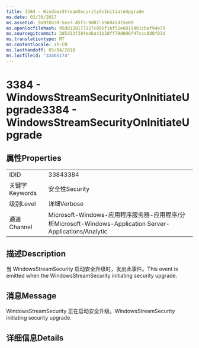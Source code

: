 ```yaml
---
title: 3384 - WindowsStreamSecurityOnInitiateUpgrade
ms.date: 03/30/2017
ms.assetid: 9a9f6b38-5ee7-45f3-9d87-556045d15e09
ms.openlocfilehash: 95d8128177127c091f1bf51e6015491cbaf94e79
ms.sourcegitcommit: 3d5d33f384eeba41b2dff79d096f47ccc8d8f03d
ms.translationtype: MT
ms.contentlocale: zh-CN
ms.lasthandoff: 05/04/2018
ms.locfileid: "33465174"
---
```

# <a name="3384---windowsstreamsecurityoninitiateupgrade"></a><span data-ttu-id="213b5-102">3384 - WindowsStreamSecurityOnInitiateUpgrade</span><span class="sxs-lookup"><span data-stu-id="213b5-102">3384 - WindowsStreamSecurityOnInitiateUpgrade</span></span>
## <a name="properties"></a><span data-ttu-id="213b5-103">属性</span><span class="sxs-lookup"><span data-stu-id="213b5-103">Properties</span></span>  
  
|||  
|-|-|  
|<span data-ttu-id="213b5-104">ID</span><span class="sxs-lookup"><span data-stu-id="213b5-104">ID</span></span>|<span data-ttu-id="213b5-105">3384</span><span class="sxs-lookup"><span data-stu-id="213b5-105">3384</span></span>|  
|<span data-ttu-id="213b5-106">关键字</span><span class="sxs-lookup"><span data-stu-id="213b5-106">Keywords</span></span>|<span data-ttu-id="213b5-107">安全性</span><span class="sxs-lookup"><span data-stu-id="213b5-107">Security</span></span>|  
|<span data-ttu-id="213b5-108">级别</span><span class="sxs-lookup"><span data-stu-id="213b5-108">Level</span></span>|<span data-ttu-id="213b5-109">详细</span><span class="sxs-lookup"><span data-stu-id="213b5-109">Verbose</span></span>|  
|<span data-ttu-id="213b5-110">通道</span><span class="sxs-lookup"><span data-stu-id="213b5-110">Channel</span></span>|<span data-ttu-id="213b5-111">Microsoft-Windows-应用程序服务器-应用程序/分析</span><span class="sxs-lookup"><span data-stu-id="213b5-111">Microsoft-Windows-Application Server-Applications/Analytic</span></span>|  
  
## <a name="description"></a><span data-ttu-id="213b5-112">描述</span><span class="sxs-lookup"><span data-stu-id="213b5-112">Description</span></span>  
 <span data-ttu-id="213b5-113">当 WindowsStreamSecurity 启动安全升级时，发出此事件。</span><span class="sxs-lookup"><span data-stu-id="213b5-113">This event is emitted when the WindowsStreamSecurity initiating security upgrade.</span></span>  
  
## <a name="message"></a><span data-ttu-id="213b5-114">消息</span><span class="sxs-lookup"><span data-stu-id="213b5-114">Message</span></span>  
 <span data-ttu-id="213b5-115">WindowsStreamSecurity 正在启动安全升级。</span><span class="sxs-lookup"><span data-stu-id="213b5-115">WindowsStreamSecurity initiating security upgrade.</span></span>  
  
## <a name="details"></a><span data-ttu-id="213b5-116">详细信息</span><span class="sxs-lookup"><span data-stu-id="213b5-116">Details</span></span>
